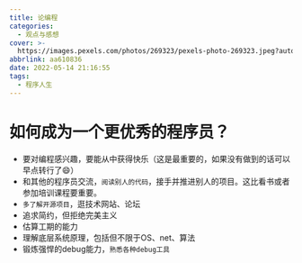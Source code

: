 ```yaml
---
title: 论编程
categories:
  - 观点与感想
cover: >-
  https://images.pexels.com/photos/269323/pexels-photo-269323.jpeg?auto=compress&cs=tinysrgb&dpr=2&w=500
abbrlink: aa610836
date: 2022-05-14 21:16:55
tags:
  - 程序人生
---
```


# 如何成为一个更优秀的程序员？

- 要对编程感兴趣，要能从中获得快乐（这是最重要的，如果没有做到的话可以早点转行了😄）
- 和其他的程序员交流，`阅读别人的代码`，接手并推进别人的项目。这比看书或者参加培训课程要重要。
- `多了解开源项目`，逛技术网站、论坛
- 追求简约，但拒绝完美主义
- 估算工期的能力
- 理解底层系统原理，包括但不限于OS、net、算法
- 锻炼强悍的debug能力，`熟悉各种debug工具`